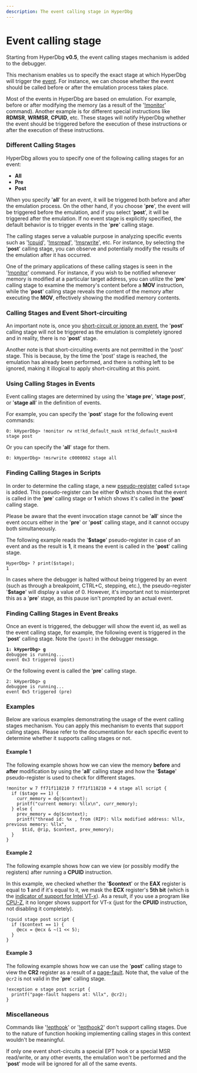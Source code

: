 ```yaml
---
description: The event calling stage in HyperDbg
---
```


# Event calling stage

Starting from HyperDbg **v0.5**, the event calling stages mechanism is added to the debugger.

This mechanism enables us to specify the exact stage at which HyperDbg will trigger the [event](https://docs.hyperdbg.org/using-hyperdbg/sdk/events). For instance, we can choose whether the event should be called before or after the emulation process takes place.

Most of the events in HyperDbg are based on emulation. For example, before or after modifying the memory (as a result of the '[!monitor](https://docs.hyperdbg.org/commands/extension-commands/monitor)' command). Another example is for different special instructions like **RDMSR**, **WRMSR**, **CPUID**, etc. These stages will notify HyperDbg whether the event should be triggered before the execution of these instructions or after the execution of these instructions.

### Different Calling Stages

HyperDbg allows you to specify one of the following calling stages for an event:

* **All**
* **Pre**
* **Post**

When you specify '**all**' for an event, it will be triggered both before and after the emulation process. On the other hand, if you choose '**pre**', the event will be triggered before the emulation, and if you select '**post**', it will be triggered after the emulation. If no event stage is explicitly specified, the default behavior is to trigger events in the '**pre**' calling stage.

The calling stages serve a valuable purpose in analyzing specific events such as '[!cpuid](https://docs.hyperdbg.org/commands/extension-commands/cpuid)', '[!msrread](https://docs.hyperdbg.org/commands/extension-commands/msrread)', '[!msrwrite](https://docs.hyperdbg.org/commands/extension-commands/msrwrite)', etc. For instance, by selecting the '**post**' calling stage, you can observe and potentially modify the results of the emulation after it has occurred.

One of the primary applications of these calling stages is seen in the '[!monitor](https://docs.hyperdbg.org/commands/extension-commands/monitor)' command. For instance, if you wish to be notified whenever memory is modified at a particular target address, you can utilize the '**pre**' calling stage to examine the memory's content before a **MOV** instruction, while the '**post**' calling stage reveals the content of the memory after executing the **MOV**, effectively showing the modified memory contents.

### Calling Stages and Event Short-circuiting

An important note is, once you [short-circuit or ignore an event](https://docs.hyperdbg.org/tips-and-tricks/misc/event-short-circuiting), the '**post**' calling stage will not be triggered as the emulation is completely ignored and in reality, there is no '**post**' stage.&#x20;

Another note is that short-circuiting events are not permitted in the 'post' stage. This is because, by the time the 'post' stage is reached, the emulation has already been performed, and there is nothing left to be ignored, making it illogical to apply short-circuiting at this point.

### Using Calling Stages in Events

Event calling stages are determined by using the '**stage pre**', '**stage post**', or '**stage all**' in the definition of events.&#x20;

For example, you can specify the '**post**' stage for the following event commands:

```
0: kHyperDbg> !monitor rw nt!kd_default_mask nt!kd_default_mask+8 stage post
```

Or you can specify the '**all**' stage for them.

```
0: kHyperDbg> !msrwrite c0000082 stage all
```

### Finding Calling Stages in Scripts

In order to determine the calling stage, a new [pseudo-register](https://docs.hyperdbg.org/commands/scripting-language/assumptions-and-evaluations#pseudo-registers) called `$stage` is added. This pseudo-register can be either **0** which shows that the event is called in the '**pre**' calling stage or **1** which shows it's called in the '**post**' calling stage.&#x20;

Please be aware that the event invocation stage cannot be '**all**' since the event occurs either in the '**pre**' or '**post**' calling stage, and it cannot occupy both simultaneously.

The following example reads the '**$stage**' pseudo-register in case of an event and as the result is **1**, it means the event is called in the '**post**' calling stage.

```
HyperDbg> ? print($stage);
1
```

In cases where the debugger is halted without being triggered by an event (such as through a breakpoint, CTRL+C, stepping, etc.), the pseudo-register '**$stage**' will display a value of 0. However, it's important not to misinterpret this as a '**pre**' stage, as this pause isn't prompted by an actual event.

### Finding Calling Stages in Event Breaks

Once an event is triggered, the debugger will show the event id, as well as the event calling stage, for example, the following event is triggered in the '**post**' calling stage. Note the `(post)` in the debugger message.

<pre><code><strong>1: kHyperDbg> g
</strong>debuggee is running...
event 0x3 triggered (post)
</code></pre>

Or the following event is called the '**pre**' calling stage.

```
2: kHyperDbg> g
debuggee is running...
event 0x5 triggered (pre)
```

### Examples

Below are various examples demonstrating the usage of the event calling stages mechanism. You can apply this mechanism to events that support calling stages. Please refer to the documentation for each specific event to determine whether it supports calling stages or not.

#### Example 1

The following example shows how we can view the memory **before** and **after** modification by using the '**all**' calling stage and how the '**$stage**' pseudo-register is used to check for different stages.

```clike
!monitor w 7 ff71f118210 7 ff71f118210 + 4 stage all script {
  if ($stage == 1) {
    curr_memory = dq($context);
    printf("current memory: %llx\n", curr_memory);
  } else {
    prev_memory = dq($context);
    printf("thread id: %x , from (RIP): %llx modified address: %llx, previous memory: %llx",
      $tid, @rip, $context, prev_memory);
  }
}
```

#### Example 2

The following example shows how can we view (or possibly modify the registers) after running a **CPUID** instruction.

In this example, we checked whether the '**$context**' or the **EAX** register is equal to **1** and if it's equal to it, we mask the **ECX** register's **5th bit** (which is the [indicator of support for Intel VT-x](https://en.wikipedia.org/wiki/CPUID)). As a result, if you use a program like [CPU-Z](https://www.cpuid.com/), it no longer shows support for VT-x (just for the **CPUID** instruction, not disabling it completely).

```clike
!cpuid stage post script {
  if ($context == 1) {
    @ecx = @ecx & ~(1 << 5);
  }
}
```

#### Example 3

The following example shows how we can use the '**post**' calling stage to view the **CR2** register as a result of a [page-fault](https://en.wikipedia.org/wiki/Page\_fault). Note that, the value of the `@cr2` is not valid in the '**pre**' calling stage.

```clike
!exception e stage post script {
  printf("page-fault happens at: %llx", @cr2);
}
```

### Miscellaneous

Commands like '[!epthook](https://docs.hyperdbg.org/commands/extension-commands/epthook)' or '[!epthook2](https://docs.hyperdbg.org/commands/extension-commands/epthook2)' don't support calling stages. Due to the nature of function hooking implementing calling stages in this context wouldn't be meaningful.

If only one event short-circuits a special EPT hook or a special MSR read/write, or any other events, the emulation won't be performed and the '**post**' mode will be ignored for all of the same events.
